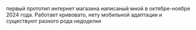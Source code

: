 первый прототип интернет магазина написаный мной в октябре-ноябре 2024 года. Работает кривовато, нету мобильной адаптации и существуют разного рода недоделки
